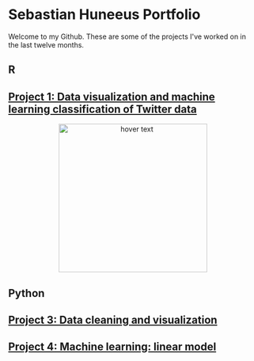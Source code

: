 # Sebastian Huneeus Portfolio

Welcome to my Github. These are some of the projects I've worked on in the last twelve months. 

## R

## [Project 1: Data visualization and machine learning classification of Twitter data](https://github.com/shuneeus/text_mining/blob/master/README.md) 

<p align="center">
  <img src="https://images.tandf.co.uk/common/jackets/agentjpg/978100301/9781003010623.jpg" width="300" title="hover text">
</p>


## Python

## [Project 3: Data cleaning and visualization](https://github.com/shuneeus/python-projects/blob/main/Data_analysis_IME_Members(1).ipynb)

## [Project 4: Machine learning: linear model]()



